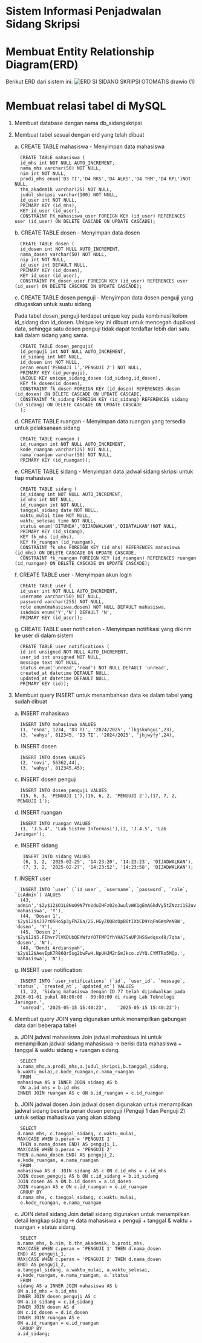 # Sistem Informasi Penjadwalan Sidang Skripsi
# Membuat Entity Relationship Diagram(ERD)
Berikut ERD dari sistem ini:
![ERD SI SIDANG SKRIPSI OTOMATIS drawio (1)](https://github.com/user-attachments/assets/9ee82b1a-b86b-4320-8cc8-1153cca52e14)
# Membuat relasi tabel di MySQL
1. Membuat database dengan nama db_sidangskripsi
2. Membuat tabel sesuai dengan erd yang telah dibuat
   
   a. CREATE TABLE mahasiswa - Menyimpan data mahasiswa
   
         CREATE TABLE mahasiswa (
         id_mhs int NOT NULL AUTO_INCREMENT,
         nama_mhs varchar(50) NOT NULL,
         nim int NOT NULL,
         prodi_mhs enum('D3 TI','D4 RKS','D4 ALKS','D4 TRM','D4 RPL')NOT NULL,
         thn_akademik varchar(25) NOT NULL,
         judul_skripsi varchar(100) NOT NULL,
         id_user int NOT NULL,
         PRIMARY KEY (id_mhs),
         KEY id_user (id_user),
         CONSTRAINT FK_mahasiswa_user FOREIGN KEY (id_user) REFERENCES user (id_user) ON DELETE CASCADE ON UPDATE CASCADE);
   
   b. CREATE TABLE dosen - Menyimpan data dosen
   
         CREATE TABLE dosen (
         id_dosen int NOT NULL AUTO_INCREMENT,
         nama_dosen varchar(50) NOT NULL,
         nip int NOT NULL,
         id_user int DEFAULT NULL,
         PRIMARY KEY (id_dosen),
         KEY id_user (id_user),
         CONSTRAINT FK_dosen_user FOREIGN KEY (id_user) REFERENCES user (id_user) ON DELETE CASCADE ON UPDATE CASCADE);
   
   c. CREATE TABLE dosen penguji - Menyimpan data dosen penguji yang ditugaskan untuk suatu sidang
   
      Pada tabel dosen_penguji terdapat unique key pada kombinasi kolom id_sidang dan id_dosen. Unique key ini dibuat untuk mencegah duplikasi data, sehingga satu dosen penguji tidak dapat terdaftar lebih dari satu kali dalam sidang yang sama.

         CREATE TABLE dosen_penguji(
         id_penguji int NOT NULL AUTO_INCREMENT,
         id_sidang int NOT NULL,
         id_dosen int NOT NULL,
         peran enum('PENGUJI 1','PENGUJI 2') NOT NULL,
         PRIMARY KEY (id_penguji),
         UNIQUE KEY unique_sidang_dosen (id_sidang,id_dosen),
         KEY fk_dosen(id_dosen),
         CONSTRAINT fk_dosen FOREIGN KEY (id_dosen) REFERENCES dosen (id_dosen) ON DELETE CASCADE ON UPDATE CASCADE,
         CONSTRAINT fk_sidang FOREIGN KEY (id_sidang) REFERENCES sidang (id_sidang) ON DELETE CASCADE ON UPDATE CASCADE
         );

   d. CREATE TABLE ruangan - Menyimpan data ruangan yang tersedia untuk pelaksanaan sidang

         CREATE TABLE ruangan (
         id_ruangan int NOT NULL AUTO_INCREMENT,
         kode_ruangan varchar(25) NOT NULL,
         nama_ruangan varchar(50) NOT NULL,
         PRIMARY KEY (id_ruangan));

   e. CREATE TABLE sidang - Menyimpan data jadwal sidang skripsi untuk tiap mahasiswa

         CREATE TABLE sidang (
         id_sidang int NOT NULL AUTO_INCREMENT,
         id_mhs int NOT NULL,
         id_ruangan int NOT NULL,
         tanggal_sidang date NOT NULL,
         waktu_mulai time NOT NULL,
         waktu_selesai time NOT NULL,
         status enum('DITUNDA','DIJADWALKAN','DIBATALKAN')NOT NULL,
         PRIMARY KEY (id_sidang),
         KEY fk_mhs (id_mhs),
         KEY fk_ruangan (id_ruangan),
         CONSTRAINT fk_mhs FOREIGN KEY (id_mhs) REFERENCES mahasiswa (id_mhs) ON DELETE CASCADE ON UPDATE CASCADE,
         CONSTRAINT fk_ruangan FOREIGN KEY (id_ruangan) REFERENCES ruangan (id_ruangan) ON DELETE CASCADE ON UPDATE CASCADE);

   f. CREATE TABLE user - Menyimpan akun login

         CREATE TABLE user (
         id_user int NOT NULL AUTO_INCREMENT,
         username varchar(50) NOT NULL,
         password varchar(255) NOT NULL,
         role enum(mahasiswa,dosen) NOT NULL DEFAULT mahasiswa,
         isAdmin enum('Y','N') DEFAULT 'N',
         PRIMARY KEY (id_user));

   g. CREATE TABLE user notification - Menyimpan notifikasi yang dikirim ke user di dalam sistem

         CREATE TABLE user_notifications (
         id int unsigned NOT NULL AUTO_INCREMENT,
         user_id int unsigned NOT NULL,
         message text NOT NULL,
         status enum(‘unread','read') NOT NULL DEFAULT 'unread',
         created_at datetime DEFAULT NULL,
         updated_at datetime DEFAULT NULL,
         PRIMARY KEY (id));
   
4. Membuat query INSERT untuk menambahkan data ke dalam tabel yang sudah dibuat

   a. INSERT mahasiswa

         INSERT INTO mahasiswa VALUES 
         (1, 'esna', 1234, 'D3 TI', '2024/2025', 'lkgskuhgui',23),
         (3, 'wahyu', 812345, 'D3 TI', '2024/2025', 'jhjwyfy',24),
   
   b. INSERT dosen

         INSERT INTO dosen VALUES 
         (2, 'novi', 56362,44),
         (3, 'wahyu', 812345,45);

   c. INSERT dosen penguji

         INSERT INTO dosen_penguji VALUES 
         (15, 6, 3, 'PENGUJI 1'),(16, 6, 2, 'PENGUJI 2'),(17, 7, 2, 'PENGUJI 1');

   d. INSERT ruangan

         INSERT INTO ruangan VALUES
         (1, 'J.5.4', 'Lab Sistem Informasi'),(2, 'J.4.5', 'Lab Jaringan');

   e. INSERT sidang

          INSERT INTO sidang VALUES
          (6, 1, 2, '2025-02-25', '14:23:20', '14:23:23', 'DIJADWALKAN'),
          (7, 3, 2, '2025-02-27', '14:23:52', '14:23:58', 'DIJADWALKAN');

   f. INSERT user

         INSERT INTO `user` (`id_user`, `username`, `password`, `role`, `isAdmin`) VALUES
         (43, 'admin','$2y$12$O1L8NoO9N7YnVduIHFz02eJwulvWK1gEmAGkdVy5tZNzzi1S2uvdK', 'mahasiswa', 'Y'),
         (44, 'Dosen 1', '$2y$12$sJ37rO5HoSp3yFhZ6a/2G.HGyZOQBdOpB6tIXbCD9YqFn6WsPeNBW', 'dosen', 'Y'),
         (45, 'Dosen 2', '$2y$12$5.FIhvr7lVKDUbQEYWfzYO7FMPIfhYHA7SaUPJHSSwdqsx48/7qba', 'dosen', 'N'),
         (48, 'Dendi Ardiansyah', '$2y$12$AevIpK7R86Qr5sg2bwFwH.NpUHJM2nSmJkco.zVYQ.CYMTRo5MQp.', 'mahasiswa', 'N');

   g. INSERT user notification

         INSERT INTO `user_notifications` (`id`, `user_id`, `message`, `status`, `created_at`, `updated_at`) VALUES
         (1, 22, 'Sidang mahasiswa dengan ID 77 telah dijadwalkan pada 2026-01-01 pukul 08:00:00 - 09:00:00 di ruang Lab Teknologi Jaringan.',
         'unread', '2025-05-15 15:40:23',    '2025-05-15 15:40:23');

5. Membuat query JOIN yang digunakan untuk menampilkan gabungan data dari beberapa tabel

   a. JOIN jadwal mahasiswa
      Join jadwal mahasiswa ini untuk menampilkan jadwal sidang mahasiswa → berisi data mahasiswa + tanggal & waktu sidang + ruangan sidang.

         SELECT
      	a.nama_mhs,a.prodi_mhs,a.judul_skripsi,b.tanggal_sidang, 
      	b.waktu_mulai,c.kode_ruangan,c.nama_ruangan
         FROM
      	mahasiswa AS a INNER JOIN sidang AS b
         ON a.id_mhs = b.id_mhs
      	INNER JOIN ruangan AS c ON b.id_ruangan = c.id_ruangan

   b. JOIN jadwal dosen
      Join jadwal dosen digunakan untuk menampilkan jadwal sidang beserta peran dosen penguji (Penguji 1 dan Penguji 2) untuk setiap mahasiswa yang akan sidang

         SELECT
      	d.nama_mhs, c.tanggal_sidang, c.waktu_mulai, 
      	MAX(CASE WHEN b.peran = 'PENGUJI 1' 
         THEN a.nama_dosen END) AS penguji_1, 
      	MAX(CASE WHEN b.peran = 'PENGUJI 2'
       	THEN a.nama_dosen END) AS penguji_2, 
      	e.kode_ruangan, e.nama_ruangan
         FROM
      	mahasiswa AS d  JOIN sidang AS c ON d.id_mhs = c.id_mhs
      	JOIN dosen_penguji AS b ON c.id_sidang = b.id_sidang
      	JOIN dosen AS a ON b.id_dosen = a.id_dosen
      	JOIN ruangan AS e ON c.id_ruangan = e.id_ruangan
         GROUP BY
      	d.nama_mhs, c.tanggal_sidang, c.waktu_mulai, 
         e.kode_ruangan, e.nama_ruangan

   c. JOIN detail sidang
      Join detail sidang digunakan untuk menampilkan detail lengkap sidang → data mahasiswa + penguji + tanggal & waktu + ruangan + status sidang.

         SELECT
      	b.nama_mhs, b.nim, b.thn_akademik, b.prodi_mhs, 
      	MAX(CASE WHEN c.peran = 'PENGUJI 1' THEN d.nama_dosen
       	END) AS penguji_1, 
      	MAX(CASE WHEN c.peran = 'PENGUJI 2' THEN d.nama_dosen
       	END) AS penguji_2, 
      	a.tanggal_sidang, a.waktu_mulai, a.waktu_selesai, 
      	e.kode_ruangan, e.nama_ruangan, a.`status`
         FROM
      	sidang AS a INNER JOIN mahasiswa AS b
      	ON a.id_mhs = b.id_mhs
      	INNER JOIN dosen_penguji AS c
      	ON a.id_sidang = c.id_sidang
      	INNER JOIN dosen AS d
      	ON c.id_dosen = d.id_dosen
      	INNER JOIN ruangan AS e
      	ON a.id_ruangan = e.id_ruangan
         GROUP BY
      	a.id_sidang;

  



      









   
   



   

